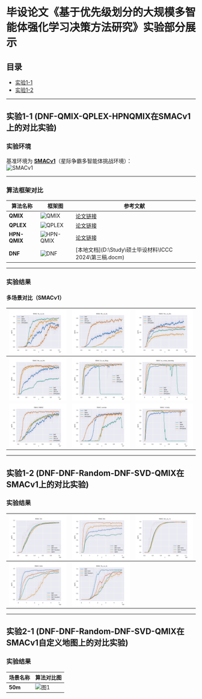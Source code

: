 # 毕设论文《基于优先级划分的大规模多智能体强化学习决策方法研究》实验部分展示

## 目录
- [实验1-1](#实验1-1-dnf-qmix-qplex-hpnqmix在smacv1上的对比实验)
- [实验1-2](#实验1-2-dnf-dnf-random-dnf-svd-qmix在smacv1上的对比实验)

---

## 实验1-1 (DNF-QMIX-QPLEX-HPNQMIX在SMACv1上的对比实验)

### 实验环境
基准环境为 **[SMACv1](https://github.com/oxwhirl/smac)**（星际争霸多智能体挑战环境）：  
![SMACv1](https://github.com/oxwhirl/smac/blob/master/docs/smac-official.png?raw=true)

---

### 算法框架对比
| 算法名称       | 框架图                                                                 | 参考文献                                                                 |
|----------------|------------------------------------------------------------------------|--------------------------------------------------------------------------|
| **QMIX**       | ![QMIX](https://pic2.zhimg.com/v2-d03d9d93cb31a14a43ff5956528e5159_1440w.jpg) | [论文链接](https://arxiv.org/abs/1803.11485)                             |
| **QPLEX**      | ![QPLEX](https://pica.zhimg.com/v2-f4deda2809e53f4df44e2c08948bc704_1440w.jpg) | [论文链接](https://arxiv.org/pdf/2008.01062)                             |
| **HPN-QMIX**   | ![HPN-QMIX](https://pic3.zhimg.com/v2-5ad94ea8b6195d0563d8d5755b39a2e0_1440w.jpg) | [论文链接](https://openreview.net/pdf?id=OxNQXyZK-K8)                    |
| **DNF**        | ![DNF](D:\Study\硕士毕设材料\DNF.png)                                  | [本地文档](D:\Study\硕士毕设材料\ICCC 2024\第三稿.docm)                  |

---

### 实验结果
#### 多场景对比（SMACv1）
| ![3s_vs_5z](./src/pic/3s_vs_5z.png)   | ![6h_vs_8z](./src/pic/6h_vs_8z.png) | ![5m_vs_6m](./src/pic/5m_vs_6m.png) |
|-------------------------------------|--------------------------------|--------------------------------|
| ![8m_vs_9m](./src/pic/8m_vs_9m.png) | ![2c_vs_64zg](./src/pic/2c_vs_64zg.png) | ![so_many_baneling](./src/pic/so_many_baneling.png) |
| ![MMM2](./src/pic/MMM2.png) | ![corridor](./src/pic/corridor.png) | ![1c3s5z](./src/pic/1c3s5z.png) |

---

## 实验1-2 (DNF-DNF-Random-DNF-SVD-QMIX在SMACv1上的对比实验)

### 实验结果
| ![3m](./src/pic/3m.png)   | ![8m](./src/pic/8m.png) | ![2m_vs_1z](./src/pic/2m_vs_1z.png) |
|-------------------------------------|--------------------------------|--------------------------------|
| ![2s3z](./src/pic/2s3z.png) | ![3s_vs_4z](./src/pic/3s_vs_4z.png) |  |

---

## 实验2-1 (DNF-DNF-Random-DNF-SVD-QMIX在SMACv1自定义地图上的对比实验)

### 实验结果
| 场景名称         | 算法对比图                    |
|--------------|--------------------------|
| **50m**      | ![图1](./src/pic/50m.png) |